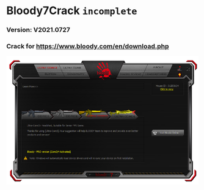  # Bloody7Crack `incomplete`
### Version: V2021.0727
### Crack for https://www.bloody.com/en/download.php
![](./image.png)
